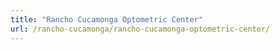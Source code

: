 ```yaml
---
title: "Rancho Cucamonga Optometric Center"
url: /rancho-cucamonga/rancho-cucamonga-optometric-center/
---
```

